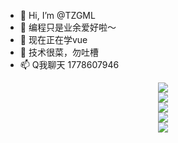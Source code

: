 - 👋 Hi, I’m @TZGML
- 👀 编程只是业余爱好啦～
- 🌱 现在正在学vue
- 💞️ 技术很菜，勿吐槽
- 📫 Q我聊天 1778607946

<div align="center"> <img src="https://github-readme-stats.vercel.app/api?username=yang-tian-hub&show_icons=true&theme=tokyonight" /> </div>
<div align="center"> <img src="https://github-readme-stats.vercel.app/api/top-langs/?username=yang-tian-hub" /> </div>
<div align="center"> <img src="https://github-readme-streak-stats.herokuapp.com/?user=yang-tian-hub" /> </div>

<div align="center"> <img src="https://github-readme-activity-graph.vercel.app/graph?username=yang-tian-hub&theme=xcode" /> </div>

<div align="center"> <img src="https://profile-counter.glitch.me/yang-tian-hub/count.svg" /> </div>

